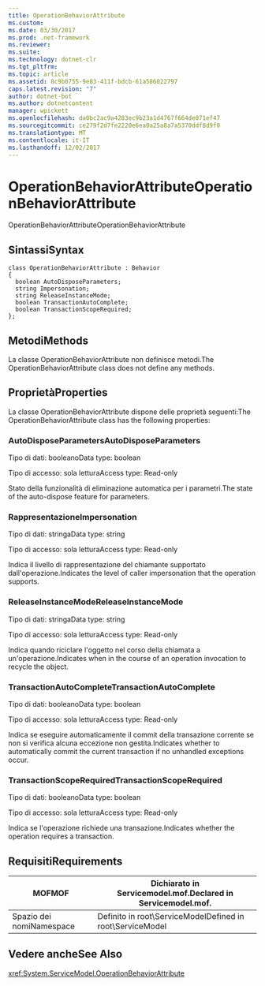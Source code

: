 ```yaml
---
title: OperationBehaviorAttribute
ms.custom: 
ms.date: 03/30/2017
ms.prod: .net-framework
ms.reviewer: 
ms.suite: 
ms.technology: dotnet-clr
ms.tgt_pltfrm: 
ms.topic: article
ms.assetid: 8c9b0755-9e83-411f-bdcb-61a586022797
caps.latest.revision: "7"
author: dotnet-bot
ms.author: dotnetcontent
manager: wpickett
ms.openlocfilehash: da0bc2ac9a4283ec9b23a1d4767f664de071ef47
ms.sourcegitcommit: ce279f2d7fe2220e6ea0a25a8a7a5370ddf8d9f0
ms.translationtype: MT
ms.contentlocale: it-IT
ms.lasthandoff: 12/02/2017
---
```

# <a name="operationbehaviorattribute"></a><span data-ttu-id="ca0fc-102">OperationBehaviorAttribute</span><span class="sxs-lookup"><span data-stu-id="ca0fc-102">OperationBehaviorAttribute</span></span>
<span data-ttu-id="ca0fc-103">OperationBehaviorAttribute</span><span class="sxs-lookup"><span data-stu-id="ca0fc-103">OperationBehaviorAttribute</span></span>  
  
## <a name="syntax"></a><span data-ttu-id="ca0fc-104">Sintassi</span><span class="sxs-lookup"><span data-stu-id="ca0fc-104">Syntax</span></span>  
  
```  
class OperationBehaviorAttribute : Behavior  
{  
  boolean AutoDisposeParameters;  
  string Impersonation;  
  string ReleaseInstanceMode;  
  boolean TransactionAutoComplete;  
  boolean TransactionScopeRequired;  
};  
```  
  
## <a name="methods"></a><span data-ttu-id="ca0fc-105">Metodi</span><span class="sxs-lookup"><span data-stu-id="ca0fc-105">Methods</span></span>  
 <span data-ttu-id="ca0fc-106">La classe OperationBehaviorAttribute non definisce metodi.</span><span class="sxs-lookup"><span data-stu-id="ca0fc-106">The OperationBehaviorAttribute class does not define any methods.</span></span>  
  
## <a name="properties"></a><span data-ttu-id="ca0fc-107">Proprietà</span><span class="sxs-lookup"><span data-stu-id="ca0fc-107">Properties</span></span>  
 <span data-ttu-id="ca0fc-108">La classe OperationBehaviorAttribute dispone delle proprietà seguenti:</span><span class="sxs-lookup"><span data-stu-id="ca0fc-108">The OperationBehaviorAttribute class has the following properties:</span></span>  
  
### <a name="autodisposeparameters"></a><span data-ttu-id="ca0fc-109">AutoDisposeParameters</span><span class="sxs-lookup"><span data-stu-id="ca0fc-109">AutoDisposeParameters</span></span>  
 <span data-ttu-id="ca0fc-110">Tipo di dati: booleano</span><span class="sxs-lookup"><span data-stu-id="ca0fc-110">Data type: boolean</span></span>  
  
 <span data-ttu-id="ca0fc-111">Tipo di accesso: sola lettura</span><span class="sxs-lookup"><span data-stu-id="ca0fc-111">Access type: Read-only</span></span>  
  
 <span data-ttu-id="ca0fc-112">Stato della funzionalità di eliminazione automatica per i parametri.</span><span class="sxs-lookup"><span data-stu-id="ca0fc-112">The state of the auto-dispose feature for parameters.</span></span>  
  
### <a name="impersonation"></a><span data-ttu-id="ca0fc-113">Rappresentazione</span><span class="sxs-lookup"><span data-stu-id="ca0fc-113">Impersonation</span></span>  
 <span data-ttu-id="ca0fc-114">Tipo di dati: stringa</span><span class="sxs-lookup"><span data-stu-id="ca0fc-114">Data type: string</span></span>  
  
 <span data-ttu-id="ca0fc-115">Tipo di accesso: sola lettura</span><span class="sxs-lookup"><span data-stu-id="ca0fc-115">Access type: Read-only</span></span>  
  
 <span data-ttu-id="ca0fc-116">Indica il livello di rappresentazione del chiamante supportato dall'operazione.</span><span class="sxs-lookup"><span data-stu-id="ca0fc-116">Indicates the level of caller impersonation that the operation supports.</span></span>  
  
### <a name="releaseinstancemode"></a><span data-ttu-id="ca0fc-117">ReleaseInstanceMode</span><span class="sxs-lookup"><span data-stu-id="ca0fc-117">ReleaseInstanceMode</span></span>  
 <span data-ttu-id="ca0fc-118">Tipo di dati: stringa</span><span class="sxs-lookup"><span data-stu-id="ca0fc-118">Data type: string</span></span>  
  
 <span data-ttu-id="ca0fc-119">Tipo di accesso: sola lettura</span><span class="sxs-lookup"><span data-stu-id="ca0fc-119">Access type: Read-only</span></span>  
  
 <span data-ttu-id="ca0fc-120">Indica quando riciclare l'oggetto nel corso della chiamata a un'operazione.</span><span class="sxs-lookup"><span data-stu-id="ca0fc-120">Indicates when in the course of an operation invocation to recycle the object.</span></span>  
  
### <a name="transactionautocomplete"></a><span data-ttu-id="ca0fc-121">TransactionAutoComplete</span><span class="sxs-lookup"><span data-stu-id="ca0fc-121">TransactionAutoComplete</span></span>  
 <span data-ttu-id="ca0fc-122">Tipo di dati: booleano</span><span class="sxs-lookup"><span data-stu-id="ca0fc-122">Data type: boolean</span></span>  
  
 <span data-ttu-id="ca0fc-123">Tipo di accesso: sola lettura</span><span class="sxs-lookup"><span data-stu-id="ca0fc-123">Access type: Read-only</span></span>  
  
 <span data-ttu-id="ca0fc-124">Indica se eseguire automaticamente il commit della transazione corrente se non si verifica alcuna eccezione non gestita.</span><span class="sxs-lookup"><span data-stu-id="ca0fc-124">Indicates whether to automatically commit the current transaction if no unhandled exceptions occur.</span></span>  
  
### <a name="transactionscoperequired"></a><span data-ttu-id="ca0fc-125">TransactionScopeRequired</span><span class="sxs-lookup"><span data-stu-id="ca0fc-125">TransactionScopeRequired</span></span>  
 <span data-ttu-id="ca0fc-126">Tipo di dati: booleano</span><span class="sxs-lookup"><span data-stu-id="ca0fc-126">Data type: boolean</span></span>  
  
 <span data-ttu-id="ca0fc-127">Tipo di accesso: sola lettura</span><span class="sxs-lookup"><span data-stu-id="ca0fc-127">Access type: Read-only</span></span>  
  
 <span data-ttu-id="ca0fc-128">Indica se l'operazione richiede una transazione.</span><span class="sxs-lookup"><span data-stu-id="ca0fc-128">Indicates whether the operation requires a transaction.</span></span>  
  
## <a name="requirements"></a><span data-ttu-id="ca0fc-129">Requisiti</span><span class="sxs-lookup"><span data-stu-id="ca0fc-129">Requirements</span></span>  
  
|<span data-ttu-id="ca0fc-130">MOF</span><span class="sxs-lookup"><span data-stu-id="ca0fc-130">MOF</span></span>|<span data-ttu-id="ca0fc-131">Dichiarato in Servicemodel.mof.</span><span class="sxs-lookup"><span data-stu-id="ca0fc-131">Declared in Servicemodel.mof.</span></span>|  
|---------|-----------------------------------|  
|<span data-ttu-id="ca0fc-132">Spazio dei nomi</span><span class="sxs-lookup"><span data-stu-id="ca0fc-132">Namespace</span></span>|<span data-ttu-id="ca0fc-133">Definito in root\ServiceModel</span><span class="sxs-lookup"><span data-stu-id="ca0fc-133">Defined in root\ServiceModel</span></span>|  
  
## <a name="see-also"></a><span data-ttu-id="ca0fc-134">Vedere anche</span><span class="sxs-lookup"><span data-stu-id="ca0fc-134">See Also</span></span>  
 <xref:System.ServiceModel.OperationBehaviorAttribute>
